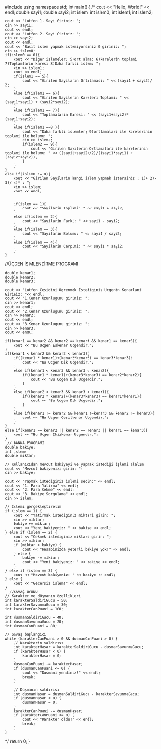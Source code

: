 #include <iostream>
using namespace std;
int main() {
/*
    cout << "Hello, World!" << endl;
    double sayi1;
    double sayi2;
    int islem;
    int islem0;
    int islem1;
    int islem2;

    cout << "Lutfen 1. Sayi Giriniz: ";
    cin >> sayi1;
    cout << endl;
    cout << "Lutfen 2. Sayi Giriniz: ";
    cin >> sayi2;
    cout << endl;
    cout << "Basit islem yapmak istemiyorsaniz 0 giriniz: ";
    cin >> islem0;
    if(islem0 == 0){
        cout << "Diger islemeler; 5)ort alma: 6)karelerin toplami 7)Toplamlarin karesi 8)Daha farkli islem: ";
        cin >> islem1;
        cout << endl;
        if(islem1 == 5){
            cout << "Girilen Sayilarin Ortalamasi: " << (sayi1 + sayi2)/ 2;
        }
        else if(islem1 == 6){
            cout << "Girilen Sayilerin Kareleri Toplami: " << (sayi1*sayi1) + (sayi2*sayi2);
        }
        else if(islem1 == 7){
            cout << "Toplamalarin Karesi: " << (sayi1+sayi2)*(sayi1+sayi2);
        }
        else if(islem1 ==8 ){
            cout << "Daha farkli islemler; 9)ortlamalari ile karelerinin toplami ile bolumu: ";
            cin >> islem2;
            if(islem2 == 9){
                cout << "Girilen Sayilerin Ortlamalari ile karelerinin toplami ile bolumu: " << ((sayi1+sayi2)/2)/((sayi1*sayi1) + (sayi2*sayi2));
            }
        }
    }
    else if(islem0 != 0){
        cout << "Girilen Sayilarin hangi islem yapmak istersiniz ; 1)+ 2)- 3)/ 4)* : ";
        cin >> islem;
        cout << endl;


        if(islem == 1){
            cout << "Sayilarin Toplami: " << sayi1 + sayi2;
        }
        else if(islem == 2){
            cout << "Sayilarin Farki: " << sayi1 - sayi2;
        }
        else if(islem == 3){
            cout << "Sayilarin Bolumu: " << sayi1 / sayi2;
        }
        else if(islem == 4){
            cout << "Sayilarin Carpimi: " << sayi1 * sayi2;
        }
    }
 //ÜÇGEN İSİMLENDİRME PROGRAMI

    double kenar1;
    double kenar2;
    double kenar3;

    cout << "Lutfen Cesidini Ogrenmek Istediginiz Ucgenin Kenarlani Giriniz: "<< endl;
    cout << "1.Kenar Uzunlugunu giriniz: ";
    cin >> kenar1;
    cout << endl;
    cout << "2.Kenar Uzunlugunu giriniz: ";
    cin >> kenar2;
    cout << endl;
    cout << "3.Kenar Uzunlugunu giriniz: ";
    cin >> kenar3;
    cout << endl;

    if(kenar1 == kenar2 && kenar2 == kenar3 && kenar1 == kenar3){
        cout << "Bu Ucgen Eskenar Ucgendir.";
    }
    if(kenar1 < kenar2 && kenar2 < kenar3){
        if((kenar1 * kenar1)+(kenar2*kenar2) == kenar3*kenar3){
            cout << "Bu Ucgen Dik Ucgendir.";
        }
        else if(kenar1 < kenar3 && kenar3 < kenar2){
            if((kenar1 * kenar1)+(kenar3*kenar3) == kenar2*kenar2){
                cout << "Bu Ucgen Dik Ucgendir.";
            }
        }
        else if(kenar2 < kenar3 && kenar3 < kenar1){
            if((kenar2 * kenar2)+(kenar3*kenar3) == kenar1*kenar1){
                cout << "Bu Ucgen Dik Ucgendir.";
            }
        }
        else if(kenar1 != kenar2 && kenar1 !=kenar3 && kenar2 != kenar3){
            cout << "Bu Ucgen Cesitkenar Ucgendir.";
        }
    }
    else if(kenar1 == kenar2 || kenar2 == kenar3 || kenar1 == kenar3){
        cout << "Bu Ucgen Ikizkenar Ucgendir.";
    }
     // BANKA PROGRAMI
    double bakiye;
    int islem;
    double miktar;

    // Kullanıcıdan mevcut bakiyeyi ve yapmak istediği işlemi alalım
    cout << "Mevcut bakiyenizi girin: ";
    cin >> bakiye;

    cout << "Yapmak istediginiz islemi secin:" << endl;
    cout << "1. Para Yatirma" << endl;
    cout << "2. Para Cekme" << endl;
    cout << "3. Bakiye Sorgulama" << endl;
    cin >> islem;

    // İşlemi gerçekleştirelim
    if (islem == 1) {
        cout << "Yatirmak istediginiz miktari girin: ";
        cin >> miktar;
        bakiye += miktar;
        cout << "Yeni bakiyeniz: " << bakiye << endl;
    } else if (islem == 2) {
        cout << "Cekmek istediginiz miktari girin: ";
        cin >> miktar;
        if (miktar > bakiye) {
            cout << "Hesabinizda yeterli bakiye yok!" << endl;
        } else {
            bakiye -= miktar;
            cout << "Yeni bakiyeniz: " << bakiye << endl;
        }
    } else if (islem == 3) {
        cout << "Mevcut bakiyeniz: " << bakiye << endl;
    } else {
        cout << "Gecersiz islem!" << endl;
    }
      //SAVAŞ OYUNU
    // Karakter ve düşmanın özellikleri
    int karakterSaldiriGucu = 50;
    int karakterSavunmaGucu = 30;
    int karakterCanPuani = 100;

    int dusmanSaldiriGucu = 40;
    int dusmanSavunmaGucu = 20;
    int dusmanCanPuani = 80;

    // Savaş başlangıcı
    while (karakterCanPuani > 0 && dusmanCanPuani > 0) {
        // Karakterin saldırısı
        int karakterHasar = karakterSaldiriGucu - dusmanSavunmaGucu;
        if (karakterHasar < 0) {
            karakterHasar = 0;
        }
        dusmanCanPuani -= karakterHasar;
        if (dusmanCanPuani <= 0) {
            cout << "Dusmani yendiniz!" << endl;
            break;
        }

        // Düşmanın saldırısı
        int dusmanHasar = dusmanSaldiriGucu - karakterSavunmaGucu;
        if (dusmanHasar < 0) {
            dusmanHasar = 0;
        }
        karakterCanPuani -= dusmanHasar;
        if (karakterCanPuani <= 0) {
            cout << "Karakter oldu!" << endl;
            break;
        }
    }
*/
    return 0;
}
